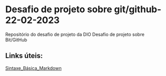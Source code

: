 # Desafio de projeto sobre git/github-22-02-2023
Repositório do desafio de projeto da DIO
Desafio de projeto sobre Bit/GitHub

## Links úteis:
[Sintaxe_Básica_Markdown](https://www.markdownguide.org/)
